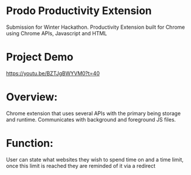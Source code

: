 # Prodo Productivity Extension
 Submission for Winter Hackathon. Productivity Extension built for Chrome using Chrome APIs, Javascript and HTML
 
# Project Demo
https://youtu.be/BZTJgBWYVM0?t=40


# Overview:

Chrome extension that uses several APIs with the primary being storage and runtime. Communicates with background and foreground JS files. 

# Function: 
User can state what websites they wish to spend time on and a time limit, once this limit is reached they are reminded of it via a redirect
